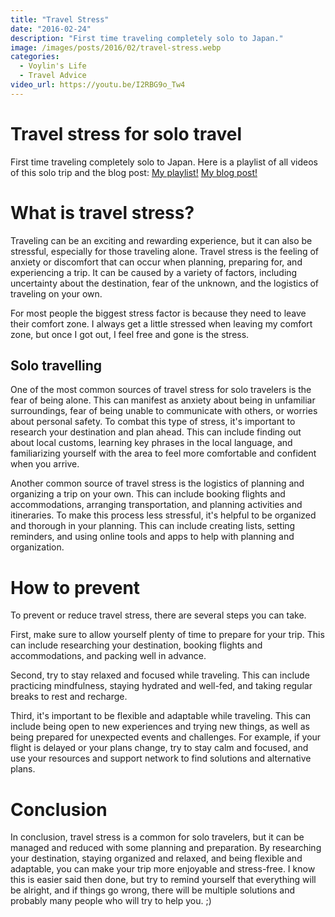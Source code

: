 ```yaml
---
title: "Travel Stress"
date: "2016-02-24"
description: "First time traveling completely solo to Japan."
image: /images/posts/2016/02/travel-stress.webp
categories:
  - Voylin's Life
  - Travel Advice
video_url: https://youtu.be/I2RBG9o_Tw4
---
```


# Travel stress for solo travel

First time traveling completely solo to Japan.
Here is a playlist of all videos of this solo trip and the blog post:
[My playlist!](https://www.youtube.com/playlist?list=PLMZvvxhyRO1E_ZGZr_glH2TUN5pEepOs5)
[My blog post!](https://voylinslife.com/posts/2016/05/03_first-trip-to-japan/)

# What is travel stress?

Traveling can be an exciting and rewarding experience, but it can also be stressful, especially for those traveling alone. Travel stress is the feeling of anxiety or discomfort that can occur when planning, preparing for, and experiencing a trip. It can be caused by a variety of factors, including uncertainty about the destination, fear of the unknown, and the logistics of traveling on your own.

For most people the biggest stress factor is because they need to leave their comfort zone. I always get a little stressed when leaving my comfort zone, but once I got out, I feel free and gone is the stress.

## Solo travelling

One of the most common sources of travel stress for solo travelers is the fear of being alone. This can manifest as anxiety about being in unfamiliar surroundings, fear of being unable to communicate with others, or worries about personal safety. To combat this type of stress, it's important to research your destination and plan ahead. This can include finding out about local customs, learning key phrases in the local language, and familiarizing yourself with the area to feel more comfortable and confident when you arrive.

Another common source of travel stress is the logistics of planning and organizing a trip on your own. This can include booking flights and accommodations, arranging transportation, and planning activities and itineraries. To make this process less stressful, it's helpful to be organized and thorough in your planning. This can include creating lists, setting reminders, and using online tools and apps to help with planning and organization.

# How to prevent

To prevent or reduce travel stress, there are several steps you can take. 

First, make sure to allow yourself plenty of time to prepare for your trip. This can include researching your destination, booking flights and accommodations, and packing well in advance.

Second, try to stay relaxed and focused while traveling. This can include practicing mindfulness, staying hydrated and well-fed, and taking regular breaks to rest and recharge.

Third, it's important to be flexible and adaptable while traveling. This can include being open to new experiences and trying new things, as well as being prepared for unexpected events and challenges. For example, if your flight is delayed or your plans change, try to stay calm and focused, and use your resources and support network to find solutions and alternative plans.

# Conclusion

In conclusion, travel stress is a common for solo travelers, but it can be managed and reduced with some planning and preparation. By researching your destination, staying organized and relaxed, and being flexible and adaptable, you can make your trip more enjoyable and stress-free. I know this is easier said then done, but try to remind yourself that everything will be alright, and if things go wrong, there will be multiple solutions and probably many people who will try to help you. ;)
